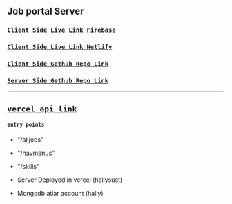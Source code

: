 ## Job portal Server

### [`Client Side Live Link Firebase`](https://fireauth-db0e7.web.app/)
### [`Client Side Live Link Netlify`]()
### [`Client Side Gethub Repo Link`](https://github.com/hasankarim18/job-portal)
### [`Server Side Gethub Repo Link`](https://github.com/hasankarim18/job-portal-server)

------

## [`vercel api link`](https://jobportal-plum.vercel.app/)
#### `entry points`
 - "/alljobs"
 - "/navmenus"
 - "/skills"

- Server Deployed in vercel (hallysust)
- Mongodb atlar account (hally)